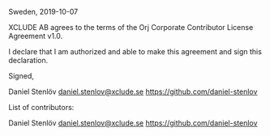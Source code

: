Sweden, 2019-10-07

XCLUDE AB agrees to the terms of the Orj Corporate Contributor License
Agreement v1.0.

I declare that I am authorized and able to make this agreement and sign this
declaration.

Signed,

Daniel Stenlöv daniel.stenlov@xclude.se https://github.com/daniel-stenlov

List of contributors:

Daniel Stenlöv daniel.stenlov@xclude.se https://github.com/daniel-stenlov

